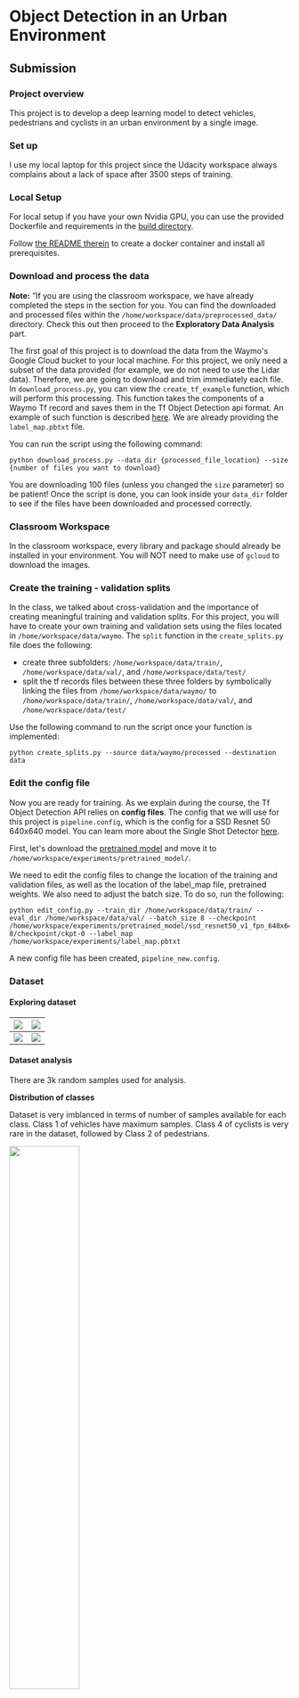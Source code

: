 # Object Detection in an Urban Environment

## Submission 

### Project overview
This project is to develop a deep learning model to detect vehicles, pedestrians and cyclists in an urban environment by a single image.

### Set up
I use my local laptop for this project since the Udacity workspace always complains about a lack of space after 3500 steps of training.

### Local Setup

For local setup if you have your own Nvidia GPU, you can use the provided Dockerfile and requirements in the [build directory](./build).

Follow [the README therein](./build/README.md) to create a docker container and install all prerequisites.

### Download and process the data

**Note:** ”If you are using the classroom workspace, we have already completed the steps in the section for you. You can find the downloaded and processed files within the `/home/workspace/data/preprocessed_data/` directory. Check this out then proceed to the **Exploratory Data Analysis** part.

The first goal of this project is to download the data from the Waymo's Google Cloud bucket to your local machine. For this project, we only need a subset of the data provided (for example, we do not need to use the Lidar data). Therefore, we are going to download and trim immediately each file. In `download_process.py`, you can view the `create_tf_example` function, which will perform this processing. This function takes the components of a Waymo Tf record and saves them in the Tf Object Detection api format. An example of such function is described [here](https://tensorflow-object-detection-api-tutorial.readthedocs.io/en/latest/training.html#create-tensorflow-records). We are already providing the `label_map.pbtxt` file.

You can run the script using the following command:
```
python download_process.py --data_dir {processed_file_location} --size {number of files you want to download}
```

You are downloading 100 files (unless you changed the `size` parameter) so be patient! Once the script is done, you can look inside your `data_dir` folder to see if the files have been downloaded and processed correctly.

### Classroom Workspace

In the classroom workspace, every library and package should already be installed in your environment. You will NOT need to make use of `gcloud` to download the images.



### Create the training - validation splits
In the class, we talked about cross-validation and the importance of creating meaningful training and validation splits. For this project, you will have to create your own training and validation sets using the files located in `/home/workspace/data/waymo`. The `split` function in the `create_splits.py` file does the following:
* create three subfolders: `/home/workspace/data/train/`, `/home/workspace/data/val/`, and `/home/workspace/data/test/`
* split the tf records files between these three folders by symbolically linking the files from `/home/workspace/data/waymo/` to `/home/workspace/data/train/`, `/home/workspace/data/val/`, and `/home/workspace/data/test/`

Use the following command to run the script once your function is implemented:
```
python create_splits.py --source data/waymo/processed --destination data
```

### Edit the config file

Now you are ready for training. As we explain during the course, the Tf Object Detection API relies on **config files**. The config that we will use for this project is `pipeline.config`, which is the config for a SSD Resnet 50 640x640 model. You can learn more about the Single Shot Detector [here](https://arxiv.org/pdf/1512.02325.pdf).

First, let's download the [pretrained model](http://download.tensorflow.org/models/object_detection/tf2/20200711/ssd_resnet50_v1_fpn_640x640_coco17_tpu-8.tar.gz) and move it to `/home/workspace/experiments/pretrained_model/`.

We need to edit the config files to change the location of the training and validation files, as well as the location of the label_map file, pretrained weights. We also need to adjust the batch size. To do so, run the following:
```
python edit_config.py --train_dir /home/workspace/data/train/ --eval_dir /home/workspace/data/val/ --batch_size 8 --checkpoint /home/workspace/experiments/pretrained_model/ssd_resnet50_v1_fpn_640x640_coco17_tpu-8/checkpoint/ckpt-0 --label_map /home/workspace/experiments/label_map.pbtxt
```
A new config file has been created, `pipeline_new.config`.

### Dataset
#### Exploring dataset
| ![](images/openwaymo001.png)  |  ![](images/openwaymo002.png) |
:-------------------------:|:-------------------------:
| ![](images/openwaymo003.png)  |  ![](images/openwaymo004.png) |

#### Dataset analysis

There are 3k random samples used for analysis.

**Distribution of classes**

Dataset is very imblanced in terms of number of samples available for each class. Class 1 of vehicles have maximum samples. Class 4 of cyclists is very rare in the dataset, followed by Class 2 of pedestrians.

<img src="images/class_count.png" width=50% height=50%>


**Aspect ratio of bounding boxes**
For the anchor based object detection method, the shape of the default anchors has a big contribution for the performance of the model. Analysis the aspect ratio of different classes might help to design a better shape of the default anchors. The aspect ratio is calculated by width/height of each bounding box. The shape is categoried to 5 range: less than 1/3, 1/3 to 1/2, 1/2 to 1, 1 to 5, larger than 5. 

For vehicles, 54% aspect ratio is 1/2 to 1 and 36% aspect ratio is 1 to 5. 
    <img src="images/aspect_ratio_vehicles.png" width=50% height=50%>

For pedestrians, 62% aspect ratio is less than 1/3, 25% aspect ration is 1/3 to 1/2 and 13% is 1/2 to 1. 

<img src="images/aspect_ratio_pedestrians.png" width=50% height=50%>

For cyclists, 44% is less than 1/3, 29% is less than 1/2 to 1 and 29% is 1/2 to 1. 
    <img src="images/aspect_ratio_cyclists.png" width=50% height=50%>



### Training

Since the GPU memory of my laptop is limited. I cannot run training and evaluate at the same time. I can only run evaluation after the training job is done. By default, when running experiments/model_main_tf2.py for evaluation, only the last saved checkpoint is loaded. I added another option eval_all and a method called eval_all_checkpoints to experiments/model_main_tf2.py. If eval_all option is enabled, all saved checkpoints are evaluated. 

#### Reference experiment


The reference model is trained with the batch size 2 and the learning rate is adjusted to 0.00005. The total step is set to 5000. The optimizer is SGD with momentum. The learning rate decay is cosine anealing.   

Model and training hyperparameters are defined using a file, pipeline_new.config.
You can make changes in this config file, then move the `pipeline_new.config` to the `/home/workspace/experiments/reference` folder. Now launch the training process:
* a training process:
```
python experiments/model_main_tf2.py --model_dir=experiments/reference/ --pipeline_config_path=experiments/reference/pipeline_new.config
```
Once the training is finished, launch the evaluation process:
* an evaluation process:
```
python experiments/model_main_tf2.py --model_dir=experiments/reference/ --pipeline_config_path=experiments/reference/pipeline_new.config --checkpoint_dir=experiments/reference/
```


![Loss](images/ref_loss.png)


<img src="images/ref_lr.png" width=50% height=50%>

For the reference pipeline file, the mAP for IoU=0.50:0.95 is 0.092 and the mAP for IoU=0.50 is 0.183.

![mAP](images/ref_map.png)


![AR](images/ref_ar.png)

#### Improve on the reference
To improve the performance, I applied many different augmentations. Meanwhile, the learning rate is adjusted to 0.001333 and the warmup learning rate is set to 0.0004.With these settings, the mAP for IoU=0.50:0.95 is improved to 0.120 and the mAP for IoU=0.50 is 0.25. I then use another pipeline file with a larger training step ( 26000 instead of 5000), A model trained with this new pipeline has a better performance. The mAP for IoU=0.50:0.95 is 0.142 and the mAP for IoU=0.50 is 0.282.
* a training process:
```
python experiments/model_main_tf2.py --model_dir=experiments/experiment3/ --pipeline_config_path=experiments/experiment3/pipeline_new.config
```
![Loss](images/e3_loss.png)


<img src="images/e3_lr.png" width=50% height=50%>

![mAP](images/e3_map.png)


![AR](images/e3_ar.png)
 
**Augmentation strategies:**
1. random_horizontal_flip
2. random_crop_image
3. random_adjust_brightness
4. random_adjust_contrast
5. random_adjust_hue
6. random_adjust_saturation
7. random_distort_color


| ![](images/augmented1.png)  |  ![](images/augmented2.png) |
:-------------------------:|:-------------------------:
| ![](images/augmented3.png)  |  ![](images/augmented4.png) |



### Creating an animation

#### Export the trained model

Modify the arguments of the following function to adjust it to your models:

```
python experiments/exporter_main_v2.py --input_type image_tensor --pipeline_config_path experiments/experiment3/pipeline_new.config --trained_checkpoint_dir experiments/experiment3/ --output_directory experiments/experiment3/exported/
```

This should create a new folder `experiments/reference/exported/saved_model`. You can read more about the Tensorflow SavedModel format [here](https://www.tensorflow.org/guide/saved_model).

Finally, you can create a video of your model's inferences for any tf record file. To do so, run the following command:
```
python inference_video.py --labelmap_path label_map.pbtxt --model_path experiments/experiment3/exported/saved_model --tf_record_path data/test/segment-12012663867578114640_820_000_840_000_with_camera_labels.tfrecord --config_path experiments/reference/pipeline_new.config --output_path images/animation1.gif
```
```
python inference_video.py --labelmap_path label_map.pbtxt --model_path experiments/experiment3/exported/saved_model --tf_record_path data/test/segment-12200383401366682847_2552_140_2572_140_with_camera_labels.tfrecord --config_path experiments/reference/pipeline_new.config --output_path images/animation2.gif
```

```
python inference_video.py --labelmap_path label_map.pbtxt --model_path experiments/experiment3/exported/saved_model --tf_record_path data/test/segment-1208303279778032257_1360_000_1380_000_with_camera_labels.tfrecord --config_path experiments/reference/pipeline_new.config --output_path images/animation3.gif
```

<!-- ## Test results

![](images/animation1.gif)

![](images/animation2.gif)

![](images/animation3.gif) -->